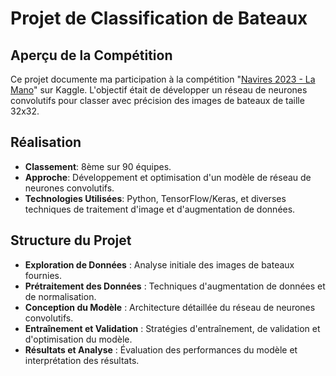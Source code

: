 # Projet de Classification de Bateaux

## Aperçu de la Compétition

Ce projet documente ma participation à la compétition "[Navires 2023 - La Mano](https://www.kaggle.com/competitions/navires-2023-la-mano)" sur Kaggle. L'objectif était de développer un réseau de neurones convolutifs pour classer avec précision des images de bateaux de taille 32x32.

## Réalisation

- **Classement**: 8ème sur 90 équipes.
- **Approche**: Développement et optimisation d'un modèle de réseau de neurones convolutifs.
- **Technologies Utilisées**: Python, TensorFlow/Keras, et diverses techniques de traitement d'image et d'augmentation de données.

## Structure du Projet

- **Exploration de Données** : Analyse initiale des images de bateaux fournies.
- **Prétraitement des Données** : Techniques d'augmentation de données et de normalisation.
- **Conception du Modèle** : Architecture détaillée du réseau de neurones convolutifs.
- **Entraînement et Validation** : Stratégies d'entraînement, de validation et d'optimisation du modèle.
- **Résultats et Analyse** : Évaluation des performances du modèle et interprétation des résultats.
